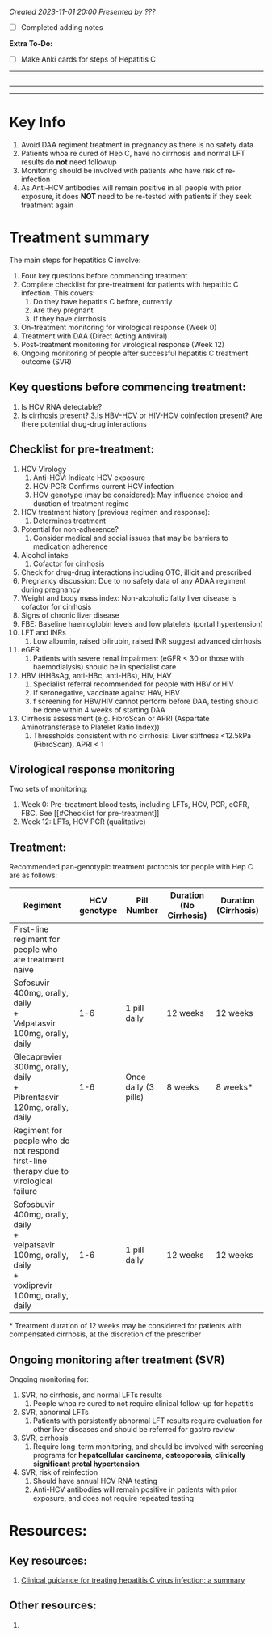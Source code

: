*Created 2023-11-01 20:00*
*Presented by ???*
- [ ] Completed adding notes

**Extra To-Do:**
- [ ] Make Anki cards for steps of Hepatitis C
---
```toc
```
---


---

# Key Info
1. Avoid DAA regiment treatment in pregnancy as there is no safety data
2. Patients whoa re cured of Hep C, have no cirrhosis and normal LFT results do **not** need followup
3. Monitoring should be involved with patients who have risk of re-infection
4. As Anti-HCV antibodies will remain positive in all people with prior exposure, it does **NOT** need to be re-tested with patients if they seek treatment again
# Treatment summary
The main steps for hepatitics C involve:
1. Four key questions before commencing treatment
2. Complete checklist for pre-treatment for patients with hepatitic C infection. This covers:
	1. Do they have hepatitis C before, currently
	2. Are they pregnant
	3. If they have cirrrhosis
3. On-treatment monitoring for virological response (Week 0)
4. Treatment with DAA (Direct Acting Antiviral)
5. Post-treatment monitoring for virological response (Week 12)
6. Ongoing monitoring of people after successful hepatitis C treatment outcome (SVR)

## Key questions before commencing treatment:
1. Is HCV RNA detectable?
2. Is cirrhosis present?
3.Is HBV-HCV or HIV-HCV coinfection present?
Are there potential drug-drug interactions

## Checklist for pre-treatment:
1. HCV Virology
	1. Anti-HCV: Indicate HCV exposure
	2. HCV PCR: Confirms current HCV infection
	3. HCV genotype (may be considered): May influence choice and duration of treatment regime
2. HCV treatment history (previous regimen and response):
	1. Determines treatment
3. Potential for non-adherence?
	1. Consider medical and social issues that may be barriers to medication adherence
4. Alcohol intake
	1. Cofactor for cirrhosis
5. Check for drug-drug interactions including OTC, illicit and prescribed
6. Pregnancy discussion: Due to no safety data of any ADAA regiment during pregnancy
7. Weight and body mass index: Non-alcoholic fatty liver disease is cofactor for cirrhosis
8. Signs of chronic liver disease
9. FBE: Baseline haemoglobin levels and low platelets (portal hypertension)
10. LFT and INRs
	1. Low albumin, raised bilirubin, raised INR suggest advanced cirrhosis
11. eGFR
	1. Patients with severe renal impairment (eGFR < 30 or those with haemodialysis) should be in specialist care
12. HBV (HHBsAg, anti-HBc, anti-HBs), HIV, HAV
	1. Specialist referral recommended for people with HBV or HIV
	2. If seronegative, vaccinate against HAV, HBV
	3. f screening for HBV/HIV cannot perform before DAA, testing should be done within 4 weeks of starting DAA
13. Cirrhosis assessment (e.g. FibroScan or APRI (Aspartate Aminotransferase to Platelet Ratio Index))
	1. Thressholds consistent with no cirrhosis: Liver stiffness <12.5kPa (FibroScan), APRI < 1

## Virological response monitoring
Two sets of monitoring:
1. Week 0: Pre-treatment blood tests, including LFTs, HCV, PCR, eGFR, FBC. See [[#Checklist for pre-treatment]]
2. Week 12: LFTs, HCV PCR (qualitative)

## Treatment:
Recommended pan-genotypic treatment protocols for people with Hep C are as follows:

|Regiment| HCV genotype | Pill Number | Duration (No Cirrhosis) | Duration (Cirrhosis) |
| ----------------------------------------------------------------------------------------------------- | ------------ | ----------- | ----------------------- | -------------------- |
|First-line regiment for people who are treatment naive |
|Sofosuvir 400mg, orally, daily </br> + </br>Velpatasvir 100mg, orally, daily |1-6|1 pill daily|12 weeks|12 weeks|
|Glecaprevier 300mg, orally, daily </br>+</br> Pibrentasvir 120mg, orally, daily|1-6|Once daily (3 pills)|8 weeks|8 weeks*|
|Regiment for people who do not respond first-line therapy due to virological failure|
|Sofosbuvir 400mg, orally, daily </br>+</br> velpatsavir 100mg, orally, daily </br>+</br> voxliprevir 100mg, orally, daily|1-6|1 pill daily|12 weeks|12 weeks|
\* Treatment duration of 12 weeks may be considered for patients with compensated cirrhosis, at the discretion of the prescriber 

## Ongoing monitoring after treatment (SVR)
Ongoing monitoring for:
1. SVR, no cirrhosis, and normal LFTs results
	1. People whoa re cured to not require clinical follow-up for hepatitis
2. SVR, abnormal LFTs
	1. Patients with persistently abnormal LFT results require evaluation for other liver diseases and should be referred for gastro review
3. SVR, cirrhosis
	1. Require long-term monitoring, and should be involved with screening programs for **hepatcellular carcinoma**, **osteoporosis**, **clinically significant protal hypertension**
4. SVR, risk of reinfection
	1. Should have annual HCV RNA testing
	2. Anti-HCV antibodies will remain positive in patients with prior exposure, and does not require repeated testing
# Resources:
## Key resources:
1. [Clinical guidance for treating hepatitis C virus infection: a summary](https://learn-ap-southeast-2-prod-fleet01-xythos.content.blackboardcdn.com/5fd17f67f4120/22692148?X-Blackboard-S3-Bucket=learn-ap-southeast-2-prod-fleet01-xythos&X-Blackboard-Expiration=1698850800000&X-Blackboard-Signature=rXV4SOYi1h5i7chvHiFz%2BpYc01M1bSQTKrmKKK7PVM8%3D&X-Blackboard-Client-Id=149017&X-Blackboard-S3-Region=ap-southeast-2&response-cache-control=private%2C%20max-age%3D21600&response-content-disposition=inline%3B%20filename%2A%3DUTF-8%27%27GP%2520algorithm%25202022.pdf&response-content-type=application%2Fpdf&X-Amz-Security-Token=IQoJb3JpZ2luX2VjENn%2F%2F%2F%2F%2F%2F%2F%2F%2F%2FwEaDmFwLXNvdXRoZWFzdC0yIkcwRQIgD6QnNxLqwIX6zDGoe92HUHkR3Nq1hJe6ftR4j2brZncCIQCSWxLoy5V24vkSvhyIV9gyJh9Mfp4s43lYiuMbm8YdXSrDBQgSEAAaDDU1NjkwMzg2MTM2MSIMDJgUQbFsZdwIPxBIKqAF6J4ynzwHdEVSaV8%2FI2yzJ8j5G7tzijIqn8wKoA32OQKsxYdzET0Pz1%2FNpG7y%2BFdrq8YEdJeouiXhuvbTnB4AXZeknSfaC7IUtTkMujv2w%2B%2Fw9rg5H%2FJgU3%2FU%2FB%2B5uO5W%2FHKEZHbjUQhN%2B4Vy%2Fa7Re9AMSv84FDFHIKTxSKatxaIHEkuU3XiprK7kBWYM46QCq0pEBLSpfd2G%2FB%2FdafDsVqmnyfDHIHE2ZrE7syvdkupjdGaCycQIEX532kEVc8veDRjGPg8Y2JZg%2BqKjQKV3fHFw%2FzN93y4LiDS93eE78vlp%2B6584q%2F9FVG4HNuU3%2FAxlzbXOwMlQwCZmY1X31WhyspAG0WCdCxchIWae8O842mUVPUEoEq%2FCHoIiQh5l4cfst5Od8z6EeDG3LHgZEx1xH%2BESnRsAUezipDusRjIxMudvhZHvEPvWEJ5Hfev2NpMGQmNLKTqdcmMOgz8fBq%2BertG8f85ZVFp1PpR9sNSuXI%2FkLSbsKQy%2FM%2B9vwZ5%2BxMmY4iyuiFowWZN1QZa9xprHlJEFrczmp5qaBp78DnmbdNElphyXmQ8g%2FPDz3v7JjfIzGdoY26Fslk6gJOMGEmt8F5cmqK4%2FxUJnmlb0OCbJu0KYcE74TQrNjczxMkw00xxlkF5RTfBEqqE0oMmHX4%2BuM3w9DQKADSPZeI72hpGwE0%2FW%2BXowjaFU%2BEm%2BWst%2B27vC2lUie0cSDqYt6wBRVVn5ijsE6cQOUz7umtt0ma5kXpeQeYHrD29F4t5t08GkisVIU6A2EhU5MAq4OtF%2FKFeb%2FhHBHi7L6XayQ5BljJOAgU5h3ATKdXfm1PJRx7Q6MpoSCRae3JzY5%2FTeoFZQ5UbSqZA15oYOTvqONJUXoY9Jd%2FNvV7HEAnfVDgO7VU1QmNsMN%2BsiKoGOrEBQgZ4eQZLy5OkLttncarQWhIXSbuVFhDd7f9pDKYzOKM%2BkPrJrl%2BAAFi34hS5x6TejDhZB6CTjPdls5%2B6JgHIGPPvETyvhZwJhdzfJKLmLVNG6dC%2BpgIRRqGO6VKLOgXmwZUzMv0lkqN15v8dzWh1OkV3ZqngeOW2jCpgAD90FiQdSzueY93G1Zhwn2yJfLU9GqtlwE4lBfc8o%2B9O%2FPvworxuDu96Fyvee4uIotXHhhwB&X-Amz-Algorithm=AWS4-HMAC-SHA256&X-Amz-Date=20231101T090000Z&X-Amz-SignedHeaders=host&X-Amz-Expires=21600&X-Amz-Credential=ASIAYDKQORRYQ4CZECFS%2F20231101%2Fap-southeast-2%2Fs3%2Faws4_request&X-Amz-Signature=652537f7f86b63f39fb77af6d12aa7112514715c8748002bfc0c7c23768cf95b)

## Other resources:
1. 